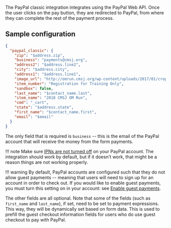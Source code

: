 The PayPal classic integration integrates using the PayPal Web API. Once the user clicks on the pay button, they are redirected to PayPal, from where they can complete the rest of the payment process.

## Sample configuration

```json
{
  "paypal_classic": {
    "zip": "$address.zip",
    "business": "payments@cmsj.org",
    "address2": "$address.line2",
    "city": "$address.city",
    "address1": "$address.line1",
    "image_url": "http://omrun.cmsj.org/wp-content/uploads/2017/01/cropped-Om-run-512px.png",
    "item_number": "Registration for Training Only",
    "sandbox": false,
    "last_name": "$contact_name.last",
    "item_name": "2018 CMSJ OM Run",
    "cmd": "_cart",
    "state": "$address.state",
    "first_name": "$contact_name.first",
    "email": "$email"
  }
}
```

The only field that is required is `business` -- this is the email of the PayPal account that will receive the money from the form payments.

!!! note
    Make sure [IPNs are not turned off](https://www.paypal.com/us/smarthelp/article/how-do-i-stop-receiving-instant-payment-notifications-(ipns)-faq426) on your PayPal account. The integration should work by default, but if it doesn't work, that might be a reason things are not working properly.

!!! warning
    By default, PayPal accounts are configured such that they do not allow guest payments -- meaning that users will need to sign up for an account in order to check out. If you would like to enable guest payments, you must turn this setting on in your account: see [Enable guest payments](https://developer.paypal.com/docs/integration/direct/payments/guest-payments/).

The other fields are all optional. Note that some of the fields (such as `first_name` and `last_name`), if set, need to be set to payment expressions. This way, they will be dynamically set based on form data. This is used to prefill the guest checkout information fields for users who do use guest checkout to pay with PayPal.
